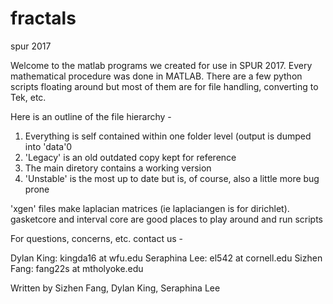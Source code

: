# fractals
spur 2017


Welcome to the matlab programs we created for use in SPUR 2017. Every mathematical procedure was done in MATLAB.
There are a few python scripts floating around but most of them are for file handling, converting to Tek, etc.

Here is an outline of the file hierarchy - 
1. Everything is self contained within one folder level (output is dumped into 'data'0
2. 'Legacy' is an old outdated copy kept for reference
3. The main diretory contains a working version
4. 'Unstable' is the most up to date but is, of course, also a little more bug prone

'xgen' files make laplacian matrices (ie laplaciangen is for dirichlet). gasketcore and interval core are good places to play around and run scripts



For questions, concerns, etc. contact us - 

Dylan King: kingda16 at wfu.edu
Seraphina Lee: el542 at cornell.edu
Sizhen Fang: fang22s at mtholyoke.edu



Written by Sizhen Fang, Dylan King, Seraphina Lee
